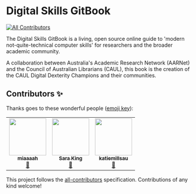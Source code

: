 # Digital Skills GitBook
<!-- ALL-CONTRIBUTORS-BADGE:START - Do not remove or modify this section -->
[![All Contributors](https://img.shields.io/badge/all_contributors-2-orange.svg?style=flat-square)](#contributors-)
<!-- ALL-CONTRIBUTORS-BADGE:END -->

The Digital Skills GitBook is a living, open source online guide to 'modern not-quite-technical computer skills' for researchers and the broader academic community.

A collaboration between Australia's Academic Research Network (AARNet) and the Council of Australian Librarians (CAUL), this book is the creation of the CAUL Digital Dexterity Champions and their communities.


## Contributors ✨

Thanks goes to these wonderful people ([emoji key](https://allcontributors.org/docs/en/emoji-key)):

<!-- ALL-CONTRIBUTORS-LIST:START - Do not remove or modify this section -->
<!-- prettier-ignore-start -->
<!-- markdownlint-disable -->
<table>
  <tr>
    <td align="center"><a href="https://github.com/miaaaah"><img src="https://avatars.githubusercontent.com/u/84947432?v=4?s=100" width="100px;" alt=""/><br /><sub><b>miaaaah</b></sub></a><br /><a href="https://github.com/AARNet/Digital-Skills-GitBook/pulls?q=is%3Apr+reviewed-by%3Amiaaaah" title="Reviewed Pull Requests">👀</a></td>
    <td align="center"><a href="https://github.com/sarasrking"><img src="https://avatars.githubusercontent.com/u/48195568?v=4?s=100" width="100px;" alt=""/><br /><sub><b>Sara King</b></sub></a><br /><a href="#projectManagement-sarasrking" title="Project Management">📆</a></td>
    <td align="center"><a href="https://github.com/katiemillsau"><img src="https://avatars.githubusercontent.com/u/25817995?v=4?s=100" width="100px;" alt=""/><br /><sub><b>katiemillsau</b></sub></a><br /><a href="#question-katiemillsau" title="Answering Questions">💬</a></td>
  </tr>
</table>

<!-- markdownlint-restore -->
<!-- prettier-ignore-end -->

<!-- ALL-CONTRIBUTORS-LIST:END -->

This project follows the [all-contributors](https://github.com/all-contributors/all-contributors) specification. Contributions of any kind welcome!

